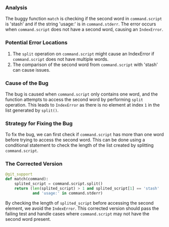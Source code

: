 ### Analysis
The buggy function `match` is checking if the second word in `command.script` is 'stash' and if the string 'usage:' is in `command.stderr`. The error occurs when `command.script` does not have a second word, causing an `IndexError`.

### Potential Error Locations
1. The `split` operation on `command.script` might cause an IndexError if `command.script` does not have multiple words.
2. The comparison of the second word from `command.script` with 'stash' can cause issues.

### Cause of the Bug
The bug is caused when `command.script` only contains one word, and the function attempts to access the second word by performing `split` operation. This leads to `IndexError` as there is no element at index `1` in the list generated by `split()`.

### Strategy for Fixing the Bug
To fix the bug, we can first check if `command.script` has more than one word before trying to access the second word. This can be done using a conditional statement to check the length of the list created by splitting `command.script`.

### The Corrected Version
```python
@git_support
def match(command):
    splited_script = command.script.split()
    return (len(splited_script) > 1 and splited_script[1] == 'stash'
            and 'usage:' in command.stderr)
```

By checking the length of `splited_script` before accessing the second element, we avoid the `IndexError`. This corrected version should pass the failing test and handle cases where `command.script` may not have the second word present.